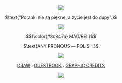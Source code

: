 <p align="center">
<img src="https://files.catbox.moe/h0k9ee.png"/>
</p>
<p align="center">
$\text{"Poranki nie są piękne, a życie jest do dupy".}$
</p>
<p align="center">
<img src="https://media.discordapp.net/attachments/1228392062248947744/1238785226130591755/tumblr_e5f2c7fda6c0ae73c933045a435d94f5_b813830b_1280_1.png?ex=66408c25&is=663f3aa5&hm=f04878e6d6b193588425e6da502df7f86ee8af9113a708f9b0b8f2307971c990&=&format=webp&quality=lossless"/>

<p align="center">

</p>
<p align="center">
$${\color{#8c847a} MAD/REI }$$ 
</p>
<p align="center">
$\text{ANY PRONOUS ― POLISH.}$
</p>
<p align="center">
<img src="https://files.catbox.moe/21hx0y.png"/>
</p>
<div align="center">

   [DRAW](https://drawme.share-on.me/lPHtNGyIlp) ៸ [GUESTBOOK](https://madraccoon.123guestbook.com) ៸ [GRAPHIC CREDITS](https://www.tumblr.com/deertism/747146752632717312/heather-manson-graphics-f2u-w-credit)
</div>
<p align="center">
<img src="https://files.catbox.moe/rcnjso.png"/>
</p>
